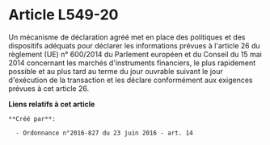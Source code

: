 # Article L549-20

Un mécanisme de déclaration agréé met en place des politiques et des dispositifs adéquats pour déclarer les informations
prévues à l'article 26 du règlement (UE) n° 600/2014 du Parlement européen et du Conseil du 15 mai 2014 concernant les
marchés d'instruments financiers, le plus rapidement possible et au plus tard au terme du jour ouvrable suivant le jour
d'exécution de la transaction et les déclare conformément aux exigences prévues à cet article 26.

**Liens relatifs à cet article**

	**Créé par**:

	  - Ordonnance n°2016-827 du 23 juin 2016 - art. 14
